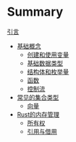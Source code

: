 # Summary

[引言](./introduction.md)

<!-- - [环境配置](./environment_configuration.md) -->
- [基础概念](./basic_concepts.md)
  - [创建和使用变量](./basic_concepts/variables.md)
  - [基础数据类型](./basic_concepts/data_types.md)
  - [结构体和枚举量](./basic_concepts/struct_and_enum.md)
  - [函数](./basic_concepts/functions.md)
  - [控制流](./basic_concepts/control_flow.md)
- [常见的集合类型](./collections.md)
  - [向量](./collections/vector.md)
  <!-- - [字符串](./collections/string.md) -->
  <!-- - [哈希表](./collections/hash_map.md) -->
- [Rust的内存管理](./memory_management.md)
  - [所有权](./memory_management/ownership.md)
  - [引用与借用](./memory_management/reference_and_borrowing.md)
  <!-- - [生命周期](./memory_management/lifetime.md) -->
  <!-- - [切片类型](./memory_management/slice.md) -->
<!-- - [模式匹配](./matching.md) -->
  <!-- - [控制流运算符 match](./matching/match.md) -->
  <!-- - [使用 if let 精简控制流](./matching/if_let.md) -->
<!-- - [泛型](./generic.md) -->
  <!-- - [泛型数据类型](./generic/generic_types.md) -->
  <!-- - [trait: 定义共享的行为](./generic/trait.md) -->
<!-- - [错误处理](./error_handling.md) -->
  <!-- - [panic! 与不可恢复的错误](./error_handling/panic.md) -->
  <!-- - [使用 Result 类型处理可恢复的错误](./error_handling/result.md) -->
  <!-- - [使用 Option 类型处理缺失](./error_handling/option.md) -->
<!-- - [代码的模块化组织](./code_organization.md) -->
<!-- - [测试](./testing.md) -->
  <!-- - [单元测试](./testing/unit_testing.md) -->
  <!-- - [文档测试](./testing/documentation_testing.md) -->
  <!-- - [集成测试](./testing/integration_testing.md) -->